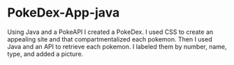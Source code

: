 # PokeDex-App-java
Using Java and a PokeAPI I created a PokeDex.
I used CSS to create an appealing site and that compartmentalized each pokemon.
Then I used Java and an API to retrieve each pokemon.
I labeled them by number, name, type, and added a picture.
